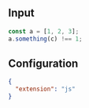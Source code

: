 
## Input
```javascript input
const a = [1, 2, 3];
a.something(c) !== 1;
```

## Configuration
```json configuration
{
  "extension": "js"
}
```
